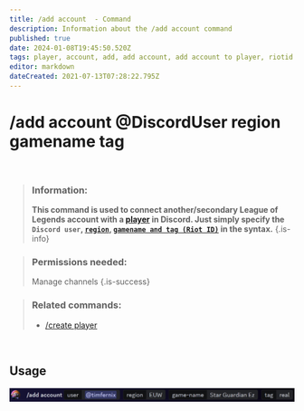 ```yaml
---
title: /add account  - Command
description: Information about the /add account command
published: true
date: 2024-01-08T19:45:50.520Z
tags: player, account, add, add account, add account to player, riotid
editor: markdown
dateCreated: 2021-07-13T07:28:22.795Z
---
```


# /add account @DiscordUser region gamename tag

<br>

>### Information: 
>**This command is used to connect another/secondary League of Legends account with a [player](/en/terms/player) in Discord. Just simply specify the `Discord user`, [`region`](/en/terms/region), [`gamename and tag (Riot ID)`](/en/terms/riotid) in the syntax.**
>{.is-info}

>### Permissions needed: 
>Manage channels
>{.is-success}

>### Related commands:
>-   [/create player](/en/commands/create/player/)

<br>

## Usage
![](/en_/en_add_account_riotid.png)
